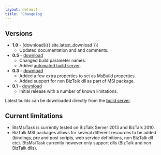 ```yaml
---
layout: default
title: 'Changelog'
---
```


## Versions ##

- **1.0** - [download]({{ site.latest_download }})
	- Updated documentation and and comments.
- **0.5** - [download](http://blogblob.blob.core.windows.net/btsmsitask/BtsMsiTask-0.5.13.exe)
	- Changed build parameter names.
	- Added [automated build server](https://ci.appveyor.com/project/riha/btsmsitask). 
- **0.3** - [download](http://blogblob.blob.core.windows.net/btsmsitask/BtsMsiTask-0.3.exe)
	- Added a few extra properties to set as MsBuild properties.
	- Added support for non BizTalk dll as part of MSI package.
- **0.1** - [download](http://blogblob.blob.core.windows.net/btsmsitask/BtsMsiTask-0.1.exe)
	- Initial release with a number of known limitations.

Latest builds can be downloaded directly from the [build server](https://ci.appveyor.com/project/riha/btsmsitask).

## Current limitations  ##
- BtsMsiTask is currently tested on BizTalk Server 2013 and BizTalk 2010.
- BizTalk MSI packages allows for several different resources to be added (bindings, pre and post scripts, web service definitions, non BizTalk dll etc). BtsMsiTask currently however only support dlls (BizTalk and non BizTalk dlls).  
